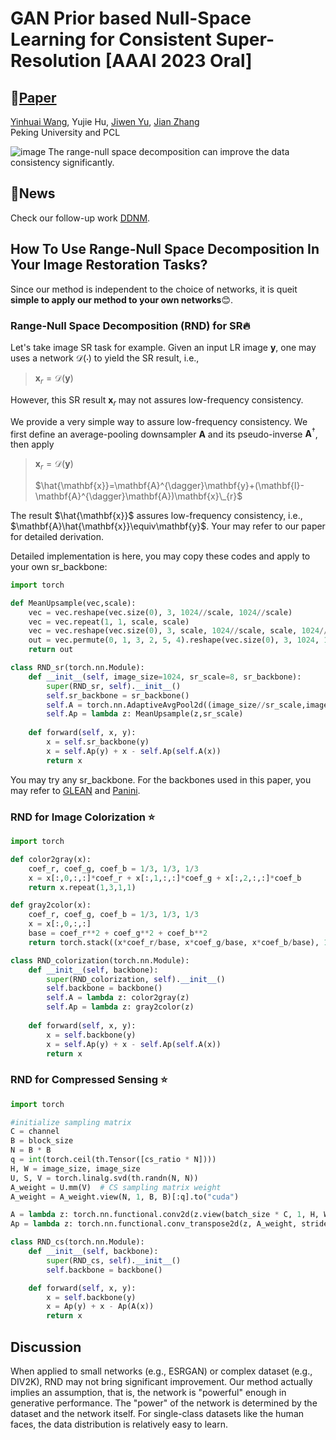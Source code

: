 # GAN Prior based Null-Space Learning for Consistent Super-Resolution [AAAI 2023 Oral] 
## 📖[**Paper**](https://arxiv.org/abs/2211.13524)

[Yinhuai Wang](https://wyhuai.github.io/info/), Yujie Hu, [Jiwen Yu](https://scholar.google.com.hk/citations?user=uoRPLHIAAAAJ), [Jian Zhang](https://jianzhang.tech/)  
Peking University and PCL  

![image](https://user-images.githubusercontent.com/95485229/203699143-7d73ab43-7e40-4cdb-9cd1-d4293181f223.png)
The range-null space decomposition can improve the data consistency significantly. 

## 🧩News
Check our follow-up work [DDNM](https://github.com/wyhuai/DDNM).

## How To Use Range-Null Space Decomposition In Your Image Restoration Tasks?
Since our method is independent to the choice of networks, it is queit **simple to apply our method to your own networks**😊. 

### Range-Null Space Decomposition (RND) for SR🔥
Let's take image SR task for example. Given an input LR image $\mathbf{y}$, one may uses a network $\mathcal{D}(\cdot)$ to yield the SR result, i.e.,

> $\mathbf{x}_{r}=\mathcal{D}(\mathbf{y})$

However, this SR result $\mathbf{x}_{r}$ may not assures low-frequency consistency.

We provide a very simple way to assure low-frequency consistency. We first define an average-pooling downsampler $\mathbf{A}$ and its pseudo-inverse $\mathbf{A}^{\dagger}$, then apply

> $\mathbf{x}_{r}=\mathcal{D}(\mathbf{y})$
> 
> $\hat{\mathbf{x}}=\mathbf{A}^{\dagger}\mathbf{y}+(\mathbf{I}-\mathbf{A}^{\dagger}\mathbf{A})\mathbf{x}\_{r}$

The result $\hat{\mathbf{x}}$ assures low-frequency consistency, i.e., $\mathbf{A}\hat{\mathbf{x}}\equiv\mathbf{y}$. Your may refer to our paper for detailed derivation.

Detailed implementation is here, you may copy these codes and apply to your own sr_backbone:

```python
import torch

def MeanUpsample(vec,scale):
    vec = vec.reshape(vec.size(0), 3, 1024//scale, 1024//scale)
    vec = vec.repeat(1, 1, scale, scale)
    vec = vec.reshape(vec.size(0), 3, scale, 1024//scale, scale, 1024//scale)
    out = vec.permute(0, 1, 3, 2, 5, 4).reshape(vec.size(0), 3, 1024, 1024)
    return out

class RND_sr(torch.nn.Module):
    def __init__(self, image_size=1024, sr_scale=8, sr_backbone):
        super(RND_sr, self).__init__()
        self.sr_backbone = sr_backbone()
        self.A = torch.nn.AdaptiveAvgPool2d((image_size//sr_scale,image_size//sr_scale))
        self.Ap = lambda z: MeanUpsample(z,sr_scale)
        
    def forward(self, x, y): 
        x = self.sr_backbone(y)
        x = self.Ap(y) + x - self.Ap(self.A(x))
        return x
```
You may try any sr_backbone. For the backbones used in this paper, you may refer to [GLEAN](https://github.com/open-mmlab/mmediting/blob/master/configs/restorers/glean/README.md) and [Panini](https://github.com/jianzhangcs/panini).

### RND for Image Colorization ⭐

```python
import torch

def color2gray(x):
    coef_r, coef_g, coef_b = 1/3, 1/3, 1/3
    x = x[:,0,:,:]*coef_r + x[:,1,:,:]*coef_g + x[:,2,:,:]*coef_b
    return x.repeat(1,3,1,1)

def gray2color(x):
    coef_r, coef_g, coef_b = 1/3, 1/3, 1/3
    x = x[:,0,:,:]
    base = coef_r**2 + coef_g**2 + coef_b**2
    return torch.stack((x*coef_r/base, x*coef_g/base, x*coef_b/base), 1)    

class RND_colorization(torch.nn.Module):
    def __init__(self, backbone):
        super(RND_colorization, self).__init__()
        self.backbone = backbone()
        self.A = lambda z: color2gray(z)
        self.Ap = lambda z: gray2color(z)
        
    def forward(self, x, y): 
        x = self.backbone(y)
        x = self.Ap(y) + x - self.Ap(self.A(x))
        return x
```

### RND for Compressed Sensing ⭐

```python
import torch

#initialize sampling matrix
C = channel
B = block_size
N = B * B
q = int(torch.ceil(th.Tensor([cs_ratio * N])))
H, W = image_size, image_size
U, S, V = torch.linalg.svd(th.randn(N, N))
A_weight = U.mm(V)  # CS sampling matrix weight
A_weight = A_weight.view(N, 1, B, B)[:q].to("cuda")

A = lambda z: torch.nn.functional.conv2d(z.view(batch_size * C, 1, H, W), A_weight, stride=B)
Ap = lambda z: torch.nn.functional.conv_transpose2d(z, A_weight, stride=B).view(batch_size, C, H, W)

class RND_cs(torch.nn.Module):
    def __init__(self, backbone):
        super(RND_cs, self).__init__()
        self.backbone = backbone()

    def forward(self, x, y): 
        x = self.backbone(y)
        x = Ap(y) + x - Ap(A(x))
        return x
```

## Discussion
When applied to small networks (e.g., ESRGAN) or complex dataset (e.g., DIV2K), RND may not bring significant improvement. Our method actually implies an assumption, that is, the network is "powerful" enough in generative performance. The "power" of the network is determined by the dataset and the network itself. For single-class datasets like the human faces, the data distribution is relatively easy to learn.

